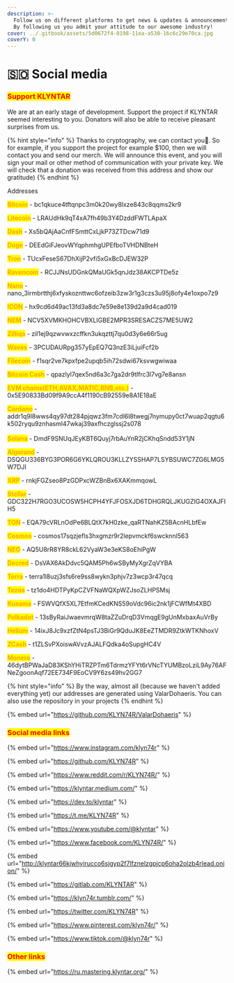 ```yaml
---
description: >-
  Follow us on different platforms to get news & updates & announcements ASAP.
  By following us you admit your attitude to our awesome industry!
cover: ../.gitbook/assets/5d0672f4-0198-11ea-a530-16c6c29e70ca.jpg
coverY: 0
---
```


# 🇸🇴 Social media

### <mark style="color:red;">**Support KLYNTAR**</mark>&#x20;

We are at an early stage of development. Support the project if KLYNTAR seemed interesting to you. Donators will also be able to receive pleasant surprises from us.

{% hint style="info" %}
Thanks to cryptography, we can contact you👻. So for example, if you support the project for example $100, then we will contact you and send our merch. We will announce this event, and you will sign your mail or other method of communication with your private key. We will check that a donation was received from this address and show our gratitude)
{% endhint %}

Addresses

<mark style="color:orange;">**Bitcoin**</mark> - bc1qkuce4tftqnpc3m0k20wy8lxze843c8qqms2kr9

<mark style="color:orange;">**Litecoin**</mark> - LRAUdHk9qT4xA7fh49b3Y4DzddFWTLApaX

<mark style="color:orange;">**Dash**</mark> - Xs5bQAjAaCnfFSmttCxLjkP73ZTDcw71d9

<mark style="color:orange;">**Doge**</mark> - DEEdGiFJeovWYqphmhgUPEfboTVHDNBteH

<mark style="color:orange;">**Tron**</mark> - TUcxFeseS67DhXijP2vfi5xGxBcDJEW32P

<mark style="color:orange;">**Ravencoin**</mark> - RCJJNsUDGnkQMaUGk5qnJdz38AKCPTDe5z

<mark style="color:orange;">**Nano**</mark> - nano\_3irmbrtthj6xfyskoznttwc6ofzeib3zw3r1g3czs3u95j8ofy4e1oxpo7z9

<mark style="color:orange;">**ICON**</mark> - hx9cd6d49ac13fd3a8dc7e59e8e139d2a9d4cad019

<mark style="color:orange;">**NEM**</mark> - NCV5XVMKHOHCVBXLIGBE2MPR3SRESACZS7ME5UW2

<mark style="color:orange;">**Zilliqa**</mark> - zil1ej9qzwvwxzcffkn3ukqzttj7qu0d3y6e66r5ug

<mark style="color:orange;">**Waves**</mark> - 3PCUDAURpg357yEpEQ7Q3nzE3iLjuiFcf2b

<mark style="color:orange;">**Filecoin**</mark> - f1sqr2ve7kpxfpe2upqb5ih72sdwi67ksvwgwiwaa

<mark style="color:orange;">**Bitcoin Cash**</mark> - qpazlyl7qex5nd6a3c7ga2dr9tlfrc3l7vg7e8ansn

<mark style="color:orange;">**EVM chains(ETH,AVAX,MATIC,BNB,etc.)**</mark> - 0x5E90833Bd09f9A9ccA4f1190cB92559e8A1E18aE

<mark style="color:orange;">**Cardano**</mark> - addr1q9l8wws4qy97dt284pjqwz3fm7cdl6l8twegj7nymupy0ct7wuap2qgtu6k502ryqu9znhasml47wkaj39axfhczglssj2s078\
\
<mark style="color:orange;">**Solana**</mark> - DmdF9SNUqJEyKBT6Quyj7rbAuYnR2jCKhqSndd53Y1jN

<mark style="color:orange;">**Algorand**</mark> - DSQGU336BYG3POR6G6YKLQROU3KLLZYSSHAP7LSYBSUWC7ZG6LMG5W7DJI

<mark style="color:orange;">**XRP**</mark> - rnkjFGZseo8PzGDPxcWZBnBx6XAKmmqowL

<mark style="color:orange;">**Stellar**</mark> - GDC322H7RGO3UCOSW5HCPH4YFJFOSXJD6TDHGRQLJKUGZIG4OXAJFIH5

<mark style="color:orange;">**TON**</mark> - EQA79cVRLnOdPe6BLQtX7kH0zke\_qaRTNahKZ5BAcnHLbfEw

<mark style="color:orange;">**Cosmos**</mark> - cosmos17sqzjefls3hxgmzr9r2lepvmckf6swcknnl563

<mark style="color:orange;">**NEO**</mark> - AQ5U8rR8YR8ckL62VyaW3e3eKS8oEhiPgW

<mark style="color:orange;">**Decred**</mark> - DsVAX6AkDdvc5QAM5Ph6wSByMyXgrZqVYBA

<mark style="color:orange;">**Terra**</mark> - terra1l8uzj3sfs6re9ss8wykn3phjv7z3wcp3r47qcq

<mark style="color:orange;">**Tezos**</mark> - tz1do4HDTPyKpCZVFNaWQXpWZJsoZLHPSMsj

<mark style="color:orange;">**Kusama**</mark> - FSWVQfX5XL7EtfmKCedKNS59oVdc96ic2nk1jFCWfMt4XBD

<mark style="color:orange;">**Polkadot**</mark> - 13sByRaiJwaevmrqW8taZZuDrqD3VmqgE9gUnMxbaxAuVrBy

<mark style="color:orange;">**Helium**</mark> - 14ixJ8Jc9xzfZtN4psTJ3BiGr9QduJK8EeZTMDR9ZtkWTKNhoxV

<mark style="color:orange;">**ZCash**</mark> - t1ZLSvPXoiswAVvzAJALFQdka4oSupgHC4V

<mark style="color:orange;">**Monero**</mark> - 46dytBPWaJaD83KShYHiTRZPTm6TdrmzYFYt6rVNcTYUMBzoLziL9Ay76AFNeZgoonAqf72EE734F9EoCV9Y6zs49hv2GG7

{% hint style="info" %}
By the way, almost all (because we haven't added everything yet) our addresses are generated using ValarDohaeris. You can also use the repository in your projects
{% endhint %}

{% embed url="https://github.com/KLYN74R/ValarDohaeris" %}

### <mark style="color:red;">**Social media links**</mark>

{% embed url="https://www.instagram.com/klyn74r" %}

{% embed url="https://github.com/KLYN74R" %}

{% embed url="https://www.reddit.com/r/KLYN74R/" %}

{% embed url="https://klyntar.medium.com/" %}

{% embed url="https://dev.to/klyntar" %}

{% embed url="https://t.me/KLYN74R" %}

{% embed url="https://www.youtube.com/@klyntar" %}

{% embed url="https://www.facebook.com/KLYN74R/" %}

{% embed url="http://klyntar66kjwhyirucco6sjgyp2f7lfznelzgpjcp6oha2olzb4rlead.onion/" %}

{% embed url="https://gitlab.com/KLYNTAR" %}

{% embed url="https://klyn74r.tumblr.com/" %}

{% embed url="https://twitter.com/KLYN74R" %}

{% embed url="https://www.pinterest.com/klyn74r/" %}

{% embed url="https://www.tiktok.com/@klyn74r" %}

### <mark style="color:red;">Other links</mark>

{% embed url="https://ru.mastering.klyntar.org/" %}
